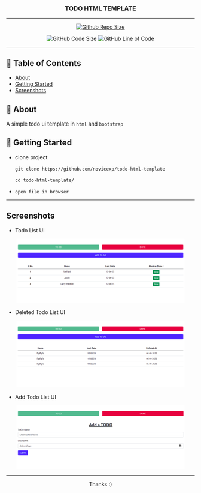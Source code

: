 <h3 align="center">TODO HTML TEMPLATE</h3>

---

<div align="center">

[![Github Repo Size](https://img.shields.io/github/repo-size/novicexp/todo-html-template)](https://github.com/novicexp/todo-html-template)

![GitHub Code Size](https://img.shields.io/github/languages/code-size/novicexp/todo-html-template) ![GitHub Line of Code](https://img.shields.io/tokei/lines/github/novicexp/todo-html-template)

</div>

---

## 📝 Table of Contents

- [About](#about)
- [Getting Started](#getting_started)
- [Screenshots](#screenshots)

## 🧐 About <a name = "about"></a>

A simple todo ui template in `html` and `bootstrap`

## 🏁 Getting Started <a name = "getting_started"></a>

- clone project
  ```
  git clone https://github.com/novicexp/todo-html-template
  ```
  ```
  cd todo-html-template/
  ```

- `open file in browser`

---

## Screenshots <a name = "screenshots"></a>

- Todo List UI

<p align="center">
<img src="img/1.png" width="450px" alt="sample">
</p>

- Deleted Todo List UI

<p align="center">
<img src="img/2.png" width="450px" alt="sample">
</p>

- Add Todo List UI

<p align="center">
<img src="img/3.png" width="450px" alt="sample">
</p>

---

<p align="center">
Thanks :)
</p>